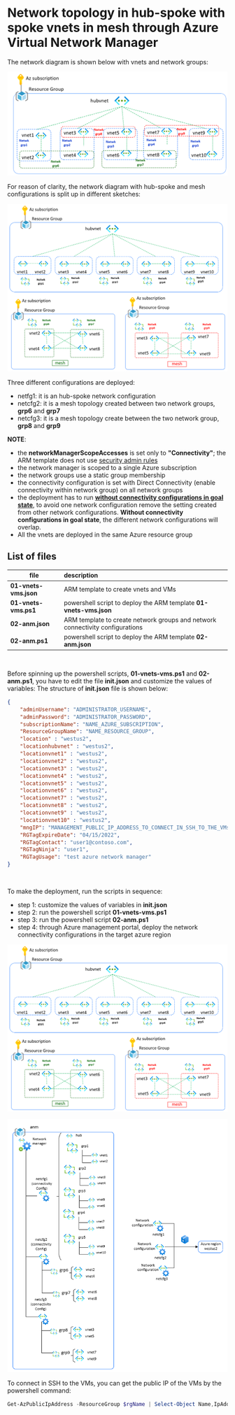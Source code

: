 <properties
pageTitle= 'Network topology in hub-spoke with spoke vnets in mesh through Azure Virtual Network Manager'
description= "Network topology in hub-spoke with spoke vnets in mesh through Azure Virtual Network Manager"
documentationcenter: na
services="Azure Virtual Network Manager"
documentationCenter="na"
authors="fabferri"
manager=""
editor=""/>

<tags
   ms.service="configuration-Example-Azure"
   ms.devlang="na"
   ms.topic="article"
   ms.tgt_pltfrm="Azure"
   ms.workload="na"
   ms.date="30/08/2021"
   ms.author="fabferri" />

# Network topology in hub-spoke with spoke vnets in mesh through Azure Virtual Network Manager
The network diagram is shown below with vnets and network groups:

[![1]][1]

For reason of clarity, the network diagram with hub-spoke and mesh configurations is split up in different sketches: 

[![2]][2]

Three different configurations are deployed:
* netfg1: it is an hub-spoke network configuration
* netcfg2: it is a mesh topology created between two network groups, **grp6** and **grp7**
* netcfg3: it is a mesh topology create between the two network group, **grp8** and **grp9**

**NOTE**: 
- the **networkManagerScopeAccesses** is set only to **"Connectivity"**; the ARM template does not use <ins>security admin rules</ins>
- the network manager is scoped to a single Azure subscription
- the network groups use a static group membership 
- the connectivity configuration is set with Direct Connectivity (enable connectivity within network group) on all network groups
- the deployment has to run <ins>**without connectivity configurations in goal state**</ins>, to avoid one network configuration remove the setting created from other network configurations. **Without connectivity configurations in goal state**, the different network configurations will overlap.
- All the vnets are deployed in the same Azure resource group



## <a name="List of files"></a> List of files 

| file                    | description                                                        |       
| ----------------------- |:------------------------------------------------------------------ |
| **01-vnets-vms.json**   | ARM template to create vnets and VMs                               |
| **01-vnets-vms.ps1**    | powershell script to deploy the ARM template **01-vnets-vms.json** |
| **02-anm.json**         | ARM template to create network groups and  network connectivity configurations |
| **02-anm.ps1**          | powershell script to deploy the ARM template **02-anm.json**       |

<br>

Before spinning up the powershell scripts, **01-vnets-vms.ps1** and **02-anm.ps1**, you have to edit the file **init.json** and customize the values of variables:
The structure of **init.json** file is shown below:
```json
{
    "adminUsername": "ADMINISTRATOR_USERNAME",
    "adminPassword": "ADMINISTRATOR_PASSWORD",
    "subscriptionName": "NAME_AZURE_SUBSCRIPTION",
    "ResourceGroupName": "NAME_RESOURCE_GROUP",
    "location" : "westus2",
    "locationhubvnet" : "westus2",
    "locationvnet1" : "westus2",
    "locationvnet2" : "westus2",
    "locationvnet3" : "westus2",
    "locationvnet4" : "westus2",
    "locationvnet5" : "westus2",
    "locationvnet6" : "westus2",
    "locationvnet7" : "westus2",
    "locationvnet8" : "westus2",
    "locationvnet9" : "westus2",
    "locationvnet10" : "westus2",
    "mngIP": "MANAGEMENT_PUBLIC_IP_ADDRESS_TO_CONNECT_IN_SSH_TO_THE_VMs",
    "RGTagExpireDate": "04/15/2022",
    "RGTagContact": "user1@contoso.com",
    "RGTagNinja": "user1",
    "RGTagUsage": "test azure network manager"
}
```
<br>

To make the deployment, run the scripts in sequence:
- step 1: customize the values of variables in **init.json** 
- step 2: run the powershell script **01-vnets-vms.ps1** 
- step 3: run the powershell script **02-anm.ps1** 
- step 4: through Azure management portal, deploy the network connectivity configurations in the target azure region

[![2]][2]

[![3]][3]

To connect in SSH to the VMs, you can get the public IP of the VMs by the powershell command:

```powershell
Get-AzPublicIpAddress -ResourceGroup $rgName | Select-Object Name,IpAddress
```


<!--Image References-->

[1]: ./media/network-diagram1.png "network diagram"
[2]: ./media/network-diagram2.png "network diagram"
[3]: ./media/network-diagram3.png "network diagram"

<!--Link References-->

